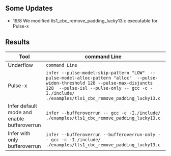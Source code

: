 ## Some Updates

 - 19/8 We modified tls1_cbc_remove_padding_lucky13.c executable for Pulse-x

## Results

|Tool|command Line|exec time  |issues found                         |
|----------------|-------------------------------|-----------------------------|---------------------------|
|Underflow|`command Line`            |          ||
|Pulse-x|`infer --pulse-model-skip-pattern "LOW"  --pulse-model-alloc-pattern "alloc"  --pulse-widen-threshold 128 --pulse-max-disjuncts 128  --pulse-isl --pulse-only -- gcc -c -I./include/ ./examples/tls1_cbc_remove_padding_lucky13.c`         |140ms       |0|
|Infer default mode and enable bufferoverrun |`infer --bufferoverrun -- gcc -c -I./include/ ./examples/tls1_cbc_remove_padding_lucky13.c`|264ms|1 UNINITIALIZED_VALUE issue found|
|Infer with only bufferoverrun |`infer --bufferoverrun --bufferoverrun-only -- gcc -c -I./include/ ./examples/tls1_cbc_remove_padding_lucky13.c`|34.446ms|0|

